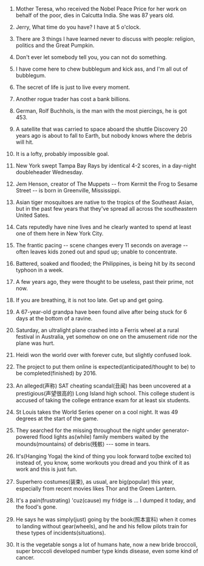 1. Mother Teresa, who received the Nobel Peace Price for her work on behalf of the poor, dies in Calcutta India.
She was 87 years old.

2. Jerry, What time do you have? I have at 5 o'clock.

3. There are 3 things I have learned never to discuss with people: religion, politics and the Great Pumpkin.

4. Don't ever let somebody tell you, you can not do something.

5. I have come here to chew bubblegum and kick ass, and I'm all out of bubblegum.

6. The secret of life is just to live every moment.

7. Another rogue trader has cost a bank billions.

8. German, Rolf Buchhols, is the man with the most piercings, he is got 453.

9. A satellite that was carried to space aboard the shuttle Discovery 20 years ago is about to fall to Earth, but nobody knows where the debris will hit.

10. It is a lofty, probably impossible goal.

11. New York swept Tampa Bay Rays by identical 4-2 scores, in a day-night doubleheader Wednesday.

12. Jem Henson, creator of The Muppets -- from Kermit the Frog to Sesame Street -- is born in Greenville, Mississippi.

13. Asian tiger mosquitoes are native to the tropics of the Southeast Asian, but in the past few years that they've spread all across the southeastern United Sates.

14. Cats reputedly have nine lives and he clearly wanted to spend at least one of them here in New York City.

15. The frantic pacing -- scene changes every 11 seconds on average -- often leaves kids zoned out and spud up; unable to concentrate.

16. Battered, soaked and flooded; the Philippines, is being hit by its second typhoon in a week.

17. A few years ago, they were thought to be useless, past their prime, not now.

18. If you are breathing, it is not too late. Get up and get going.

19. A 67-year-old grandpa have been found alive after being stuck for 6 days at the bottom of a ravine.

20. Saturday, an ultralight plane crashed into a Ferris wheel at a rural festival in Australia, yet somehow on one on the amusement ride nor the plane was hurt. 

21. Heidi won the world over with forever cute, but slightly confused look.

22. The project to put them online is expected(anticipated/thought to be) to be completed(finished) by 2016.

23. An alleged(声称) SAT cheating scandal(丑闻) has been uncovered at a prestigious(声望很高的) Long Island high school. This college student is accused of taking the college entrance exam for at least six students.

24. St Louis takes the World Series opener on a cool night. It was 49 degrees at the start of the game.

25. They searched for the missing throughout the night under generator-powered flood lights as(while) family members waited by the mounds(mountains) of debris(残骸) --- some in tears.

26. It's(Hanging Yoga) the kind of thing you look forward to(be excited to) instead of, you know, some workouts you dread and you think of it as work and this is just fun.

27. Superhero costumes(装束), as usual, are big(popular) this year, especially from recent movies likes Thor and the Green Lantern.

28. It's a pain(frustrating) 'cuz(cause) my fridge is ... I dumped it today, and the food's gone.

29. He says he was simply(just) going by the book(照本宣科) when it comes to landing without gear(wheels), and he and his fellow pilots train for these types of incidents(situations). 

30. It is the vegetable songs a lot of humans hate, now a new bride broccoli, super broccoli developed number type kinds disease, even some kind of cancer.








